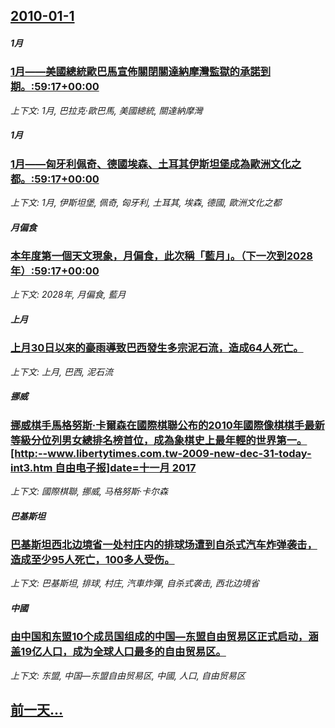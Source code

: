 ## [2010-01-1](/news/2010/01/1/index.md)

##### 1月
### [ 1月——美國總統歐巴馬宣佈關閉關達納摩灣監獄的承諾到期。:59:17+00:00](/news/2010/01/1/1月-美國總統歐巴馬宣佈關閉關達納摩灣監獄的承諾到期-59-17-00-00.md)
_上下文: 1月, 巴拉克·歐巴馬, 美國總統, 關達納摩灣_

##### 1月
### [ 1月——匈牙利佩奇、德國埃森、土耳其伊斯坦堡成為歐洲文化之都。:59:17+00:00](/news/2010/01/1/1月-匈牙利佩奇-德國埃森-土耳其伊斯坦堡成為歐洲文化之都-59-17-00-00.md)
_上下文: 1月, 伊斯坦堡, 佩奇, 匈牙利, 土耳其, 埃森, 德國, 歐洲文化之都_

##### 月偏食
### [ 本年度第一個天文現象，月偏食，此次稱「藍月」。（下一次到2028年）:59:17+00:00](/news/2010/01/1/本年度第一個天文現象-月偏食-此次稱-藍月-下一次到2028年-59-17-00-00.md)
_上下文: 2028年, 月偏食, 藍月_

##### 上月
### [ 上月30日以來的豪雨導致巴西發生多宗泥石流，造成64人死亡。](/news/2010/01/1/上月30日以來的豪雨導致巴西發生多宗泥石流-造成64人死亡.md)
_上下文: 上月, 巴西, 泥石流_

##### 挪威
### [ 挪威棋手馬格努斯·卡爾森在國際棋聯公布的2010年國際像棋棋手最新等級分位列男女總排名榜首位，成為象棋史上最年輕的世界第一。[http:--www.libertytimes.com.tw-2009-new-dec-31-today-int3.htm 自由电子报]date=十一月 2017 ](/news/2010/01/1/挪威棋手馬格努斯-卡爾森在國際棋聯公布的2010年國際像棋棋手最新等級分位列男女總排名榜首位-成為象棋史上最年輕的世界.md)
_上下文: 國際棋聯, 挪威, 马格努斯·卡尔森_

##### 巴基斯坦
### [ 巴基斯坦西北边境省一处村庄内的排球场遭到自杀式汽车炸弹袭击，造成至少95人死亡，100多人受伤。](/news/2010/01/1/巴基斯坦西北边境省一处村庄内的排球场遭到自杀式汽车炸弹袭击-造成至少95人死亡-100多人受伤.md)
_上下文: 巴基斯坦, 排球, 村庄, 汽車炸彈, 自杀式袭击, 西北边境省_

##### 中國
### [ 由中国和东盟10个成员国组成的中国―东盟自由贸易区正式启动，涵盖19亿人口，成为全球人口最多的自由贸易区。](/news/2010/01/1/由中国和东盟10个成员国组成的中国-东盟自由贸易区正式启动-涵盖19亿人口-成为全球人口最多的自由贸易区.md)
_上下文: 东盟, 中国―东盟自由贸易区, 中國, 人口, 自由贸易区_

## [前一天...](/news/2009/12/29/index.md)


